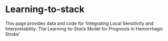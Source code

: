 # Learning-to-stack
This page provides data and code for ‘Integrating Local Sensitivity and Interpretability: The Learning-to-Stack Model for Prognosis in Hemorrhagic Stroke’
